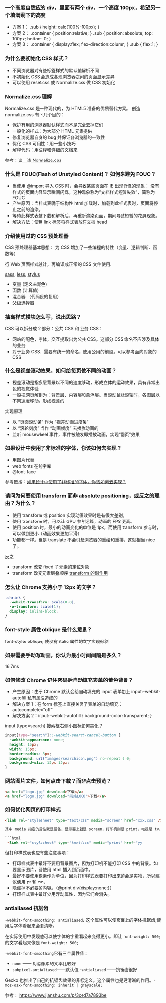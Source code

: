 ### 一个高度自适应的 div，里面有两个 div，一个高度 100px，希望另一个填满剩下的高度

- 方案 1： .sub { height: calc(100%-100px); }
- 方案 2： .container { position:relative; } .sub { position: absolute; top: 100px; bottom: 0; }
- 方案 3： .container { display:flex; flex-direction:column; } .sub { flex:1; }

### 为什么要初始化 CSS 样式？

- 不同浏览器对有些标签样式的默认值解析不同
- 不初始化 CSS 会造成各现浏览器之间的页面显示差异
- 可以使用 reset.css 或 Normalize.css 做 CSS 初始化

### Normalize.css 理解

Normalize.css 是一种现代的，为 HTML5 准备的优质替代方案。
创造 normalize.css 有下几个目的：

- 保护有用的浏览器默认样式而不是完全去掉它们
- 一般化的样式：为大部分 HTML 元素提供
- 修复浏览器自身的 bug 并保证各浏览器的一致性
- 优化 CSS 可用性：用一些小技巧
- 解释代码：用注释和详细的文档来

参考：[谈一谈 Normalize.css](https://www.jianshu.com/p/9d7ff89757fd)

### 什么是 FOUC(Flash of Unstyled Content)？ 如何来避免 FOUC？

- 当使用 @import 导入 CSS 时，会导致某些页面在 IE 出现奇怪的现象： 没有样式的页面内容显示瞬间闪烁，这种现象称为“文档样式短暂失效”，简称为 FOUC
- 产生原因：当样式表晚于结构性 html 加载时，加载到此样式表时，页面将停止之前的渲染。
- 等待此样式表被下载和解析后，再重新渲染页面，期间导致短暂的花屏现象。
- 解决方法：使用 link 标签将样式表放在文档 head

### 介绍使用过的 CSS 预处理器

CSS 预处理器基本思想：
为 CSS 增加了一些编程的特性（变量、逻辑判断、函数等）

行 Web 页面样式设计，再编译成正常的 CSS 文件使用.

[sass](https://www.sass.hk/guide/), [less](http://lesscss.cn), [stylus](http://stylus-lang.com/)

- 变量 (定义主题色)
- 函数 (计算值)
- 混合器 （代码段的复用）
- 父级选择器

### 抽离样式模块怎么写，说出思路？

CSS 可以拆分成 2 部分：公共 CSS 和 业务 CSS：

- 网站的配色，字体，交互提取出为公共 CSS。这部分 CSS 命名不应涉及具体的业务
- 对于业务 CSS，需要有统一的命名，使用公用的前缀。可以参考面向对象的 CSS

### 什么是视差滚动效果，如何给每页做不同的动画？

- 视差滚动是指多层背景以不同的速度移动，形成立体的运动效果，具有非常出色的视觉体验
- 一般把网页解剖为：背景层、内容层和悬浮层。当滚动鼠标滚轮时，各图层以不同速度移动，形成视差的

实现原理

- 以 “页面滚动条” 作为 “视差动画进度条”
- 以 “滚轮刻度” 当作 “动画帧度” 去播放动画的
- 监听 mousewheel 事件，事件被触发即播放动画，实现“翻页”效果

### 如果设计中使用了非标准的字体，你该如何去实现？

- 用图片代替
- web fonts 在线字库
- @font-face

参考链接：[如果设计中使用了非标准的字体，你该如何去实现？](https://blog.csdn.net/xujie_0311/article/details/42368371)

### 请问为何要使用 transform 而非 absolute positioning，或反之的理由？为什么？

- 使用 transform 或 position 实现动画效果时是有很大差别。
- 使用 transform 时，可以让 GPU 参与运算，动画的 FPS 更高。
- 使用 position 时，最小的动画变化的单位是 1px，而使用 transform 参与时，可以做到更小（动画效果更加平滑）
- 功能都一样。但是 translate 不会引起浏览器的重绘和重排，这就相当 nice 了。

反之

- transform 改变 fixed 子元素的定位对象
- transform 改变元素层叠顺序
  [transform 的副作用](http://imweb.io/topic/5a23e1f1a192c3b460fce26e)

### 怎么让 Chrome 支持小于 12px 的文字？

```css
.shrink {
  -webkit-transform: scale(0.8);
  -o-transform: scale(1);
  display: inline-block;
}
```

### font-style 属性 oblique 是什么意思？

font-style: oblique; 使没有 italic 属性的文字实现倾斜

### 如果需要手动写动画，你认为最小时间间隔是多久？

16.7ms

### 如何修改 Chrome 记住密码后自动填充表单的黄色背景？

- 产生原因：由于 Chrome 默认会给自动填充的 input 表单加上 input:-webkit-autofill 私有属性造成的
- 解决方案 1：在 form 标签上直接关闭了表单的自动填充：autocomplete="off"
- 解决方案 2：input:-webkit-autofill { background-color: transparent; }

input [type=search] 搜索框右侧小图标如何美化？

```css
input[type="search"]::-webkit-search-cancel-button {
  -webkit-appearance: none;
  height: 15px;
  width: 15px;
  border-radius: 8px;
  background: url("images/searchicon.png") no-repeat 0 0;
  background-size: 15px 15px;
}
```

### 网站图片文件，如何点击下载？而非点击预览？

```html
<a href="logo.jpg" download>下载</a>
<a href="logo.jpg" download="网站LOGO">下载</a>
```

### 如何优化网页的打印样式

````html
<link rel="stylesheet" type="text/css" media="screen" href="xxx.css" />

其中 media 指定的属性就是设备，显示器上就是 screen，打印机则是 print，电视是 tv，投影仪是 projection。

```html
 <link rel="stylesheet" type="text/css" media="print" href="yy
````

但打印样式表也应有些注意事项：

- 打印样式表中最好不要用背景图片，因为打印机不能打印 CSS 中的背景。如要显示图片，请使用 html 插入到页面中。
- 最好不要使用像素作为单位，因为打印样式表要打印出来的会是实物，所以建议使用 pt 和 cm。
- 隐藏掉不必要的内容。（@print div{display:none;}）
- 打印样式表中最好少用浮动属性，因为它们会消失。

### antialiased 抗锯齿

`-webkit-font-smoothing: antialiased;` 这个属性可以使页面上的字体抗锯齿,使用后字体看起来会更清晰。

在实际使用中发现他可以使字体的字重看起来变得更小。即让 `font-weight: 500;` 的文字看起来像是 `font-weight: 500;`

`-webkit-font-smoothing`它有三个属性值：

- `none` —— 对低像素的文本比较好
- `subpixel-antialiased`——默认值 -`antialiased` ——抗锯齿很好

Gecko 也推出了自己的抗锯齿效果的非标定义。这个属性也是更清晰的作用。`-moz-osx-font-smoothing: inherit | grayscale;`

参考： https://www.jianshu.com/p/3ced7a7893be
